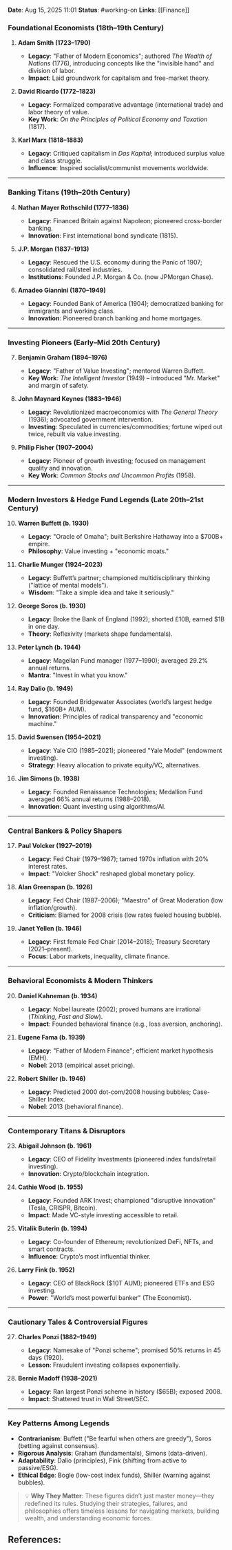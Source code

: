 **Date**: Aug 15, 2025 11:01
**Status**: #working-on
**Links**: [[Finance]]

### **Foundational Economists (18th–19th Century)**

1. **Adam Smith (1723–1790)**
    
    - **Legacy**: "Father of Modern Economics"; authored _The Wealth of Nations_ (1776), introducing concepts like the "invisible hand" and division of labor.
    - **Impact**: Laid groundwork for capitalism and free-market theory.
    
2. **David Ricardo (1772–1823)**
    
    - **Legacy**: Formalized comparative advantage (international trade) and labor theory of value.
    - **Key Work**: _On the Principles of Political Economy and Taxation_ (1817).
    
3. **Karl Marx (1818–1883)**
    
    - **Legacy**: Critiqued capitalism in _Das Kapital_; introduced surplus value and class struggle.
    - **Influence**: Inspired socialist/communist movements worldwide.

---

### **Banking Titans (19th–20th Century)**

4. **Nathan Mayer Rothschild (1777–1836)**
    
    - **Legacy**: Financed Britain against Napoleon; pioneered cross-border banking.
    - **Innovation**: First international bond syndicate (1815).
    
5. **J.P. Morgan (1837–1913)**
    
    - **Legacy**: Rescued the U.S. economy during the Panic of 1907; consolidated rail/steel industries.
    - **Institutions**: Founded J.P. Morgan & Co. (now JPMorgan Chase).
    
6. **Amadeo Giannini (1870–1949)**
    
    - **Legacy**: Founded Bank of America (1904); democratized banking for immigrants and working class.
    - **Innovation**: Pioneered branch banking and home mortgages.

---

### **Investing Pioneers (Early–Mid 20th Century)**

7. **Benjamin Graham (1894–1976)**
    
    - **Legacy**: "Father of Value Investing"; mentored Warren Buffett.
    - **Key Work**: _The Intelligent Investor_ (1949) – introduced "Mr. Market" and margin of safety.
    
8. **John Maynard Keynes (1883–1946)**
    
    - **Legacy**: Revolutionized macroeconomics with _The General Theory_ (1936); advocated government intervention.
    - **Investing**: Speculated in currencies/commodities; fortune wiped out twice, rebuilt via value investing.
    
9. **Philip Fisher (1907–2004)**
    
    - **Legacy**: Pioneer of growth investing; focused on management quality and innovation.
    - **Key Work**: _Common Stocks and Uncommon Profits_ (1958).

---

### **Modern Investors & Hedge Fund Legends (Late 20th–21st Century)**

10. **Warren Buffett (b. 1930)**
    
    - **Legacy**: "Oracle of Omaha"; built Berkshire Hathaway into a $700B+ empire.
    - **Philosophy**: Value investing + "economic moats."
    
11. **Charlie Munger (1924–2023)**
    
    - **Legacy**: Buffett’s partner; championed multidisciplinary thinking ("lattice of mental models").
    - **Wisdom**: "Take a simple idea and take it seriously."
    
12. **George Soros (b. 1930)**
    
    - **Legacy**: Broke the Bank of England (1992); shorted £10B, earned $1B in one day.
    - **Theory**: Reflexivity (markets shape fundamentals).
    
13. **Peter Lynch (b. 1944)**
    
    - **Legacy**: Magellan Fund manager (1977–1990); averaged 29.2% annual returns.
    - **Mantra**: "Invest in what you know."
    
14. **Ray Dalio (b. 1949)**
    
    - **Legacy**: Founded Bridgewater Associates (world’s largest hedge fund, $160B+ AUM).
    - **Innovation**: Principles of radical transparency and "economic machine."
    
15. **David Swensen (1954–2021)**
    
    - **Legacy**: Yale CIO (1985–2021); pioneered "Yale Model" (endowment investing).
    - **Strategy**: Heavy allocation to private equity/VC, alternatives.
    
16. **Jim Simons (b. 1938)**
    
    - **Legacy**: Founded Renaissance Technologies; Medallion Fund averaged 66% annual returns (1988–2018).
    - **Innovation**: Quant investing using algorithms/AI.

---

### **Central Bankers & Policy Shapers**

17. **Paul Volcker (1927–2019)**
    
    - **Legacy**: Fed Chair (1979–1987); tamed 1970s inflation with 20% interest rates.
    - **Impact**: "Volcker Shock" reshaped global monetary policy.
    
18. **Alan Greenspan (b. 1926)**
    
    - **Legacy**: Fed Chair (1987–2006); "Maestro" of Great Moderation (low inflation/growth).
    - **Criticism**: Blamed for 2008 crisis (low rates fueled housing bubble).
    
19. **Janet Yellen (b. 1946)**
    
    - **Legacy**: First female Fed Chair (2014–2018); Treasury Secretary (2021–present).
    - **Focus**: Labor markets, inequality, climate finance.

---

### **Behavioral Economists & Modern Thinkers**

20. **Daniel Kahneman (b. 1934)**
    
    - **Legacy**: Nobel laureate (2002); proved humans are irrational (_Thinking, Fast and Slow_).
    - **Impact**: Founded behavioral finance (e.g., loss aversion, anchoring).
    
21. **Eugene Fama (b. 1939)**
    
    - **Legacy**: "Father of Modern Finance"; efficient market hypothesis (EMH).
    - **Nobel**: 2013 (empirical asset pricing).
    
22. **Robert Shiller (b. 1946)**
    
    - **Legacy**: Predicted 2000 dot-com/2008 housing bubbles; Case-Shiller Index.
    - **Nobel**: 2013 (behavioral finance).

---

### **Contemporary Titans & Disruptors**

23. **Abigail Johnson (b. 1961)**
    
    - **Legacy**: CEO of Fidelity Investments (pioneered index funds/retail investing).
    - **Innovation**: Crypto/blockchain integration.
    
24. **Cathie Wood (b. 1955)**
    
    - **Legacy**: Founded ARK Invest; championed "disruptive innovation" (Tesla, CRISPR, Bitcoin).
    - **Impact**: Made VC-style investing accessible to retail.
    
25. **Vitalik Buterin (b. 1994)**
    
    - **Legacy**: Co-founder of Ethereum; revolutionized DeFi, NFTs, and smart contracts.
    - **Influence**: Crypto’s most influential thinker.
    
26. **Larry Fink (b. 1952)**
    
    - **Legacy**: CEO of BlackRock ($10T AUM); pioneered ETFs and ESG investing.
    - **Power**: "World’s most powerful banker" (The Economist).

---

### **Cautionary Tales & Controversial Figures**

27. **Charles Ponzi (1882–1949)**
    
    - **Legacy**: Namesake of "Ponzi scheme"; promised 50% returns in 45 days (1920).
    - **Lesson**: Fraudulent investing collapses exponentially.
    
28. **Bernie Madoff (1938–2021)**
    
    - **Legacy**: Ran largest Ponzi scheme in history ($65B); exposed 2008.
    - **Impact**: Shattered trust in Wall Street/SEC.

---

### **Key Patterns Among Legends**

- **Contrarianism**: Buffett ("Be fearful when others are greedy"), Soros (betting against consensus).
- **Rigorous Analysis**: Graham (fundamentals), Simons (data-driven).
- **Adaptability**: Dalio (principles), Fink (shifting from active to passive/ESG).
- **Ethical Edge**: Bogle (low-cost index funds), Shiller (warning against bubbles).

> 💡 **Why They Matter**: These figures didn’t just master money—they redefined its rules. Studying their strategies, failures, and philosophies offers timeless lessons for navigating markets, building wealth, and understanding economic forces.

## References: